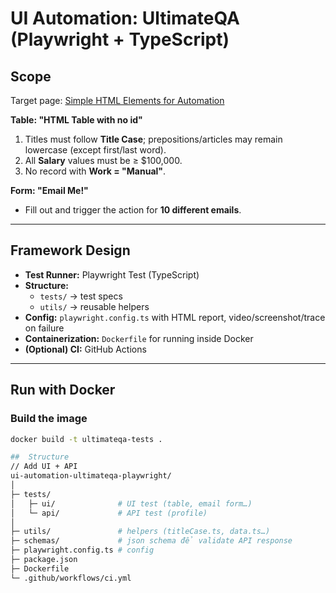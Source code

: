 # UI Automation: UltimateQA (Playwright + TypeScript)

## Scope
Target page: [Simple HTML Elements for Automation](https://ultimateqa.com/simple-html-elements-for-automation/)

**Table: "HTML Table with no id"**
1. Titles must follow **Title Case**; prepositions/articles may remain lowercase (except first/last word).
2. All **Salary** values must be ≥ $100,000.
3. No record with **Work = "Manual"**.

**Form: "Email Me!"**
- Fill out and trigger the action for **10 different emails**.

---

## Framework Design
- **Test Runner:** Playwright Test (TypeScript)  
- **Structure:**  
  - `tests/` → test specs  
  - `utils/` → reusable helpers  
- **Config:** `playwright.config.ts` with HTML report, video/screenshot/trace on failure  
- **Containerization:** `Dockerfile` for running inside Docker  
- **(Optional) CI:** GitHub Actions  

---

## Run with Docker
### Build the image
```bash
docker build -t ultimateqa-tests .

##  Structure
// Add UI + API
ui-automation-ultimateqa-playwright/
│
├─ tests/
│   ├─ ui/              # UI test (table, email form…)
│   └─ api/             # API test (profile)
│
├─ utils/               # helpers (titleCase.ts, data.ts…)
├─ schemas/             # json schema để validate API response
├─ playwright.config.ts # config 
├─ package.json
├─ Dockerfile
└─ .github/workflows/ci.yml
